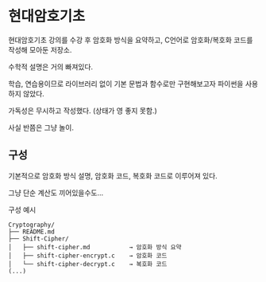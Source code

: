 # 현대암호기초
현대암호기초 강의를 수강 후 암호화 방식을 요약하고, C언어로 암호화/복호화 코드를 작성해 모아둔 저장소.

수학적 설명은 거의 빠져있다.

학습, 연습용이므로 라이브러리 없이 기본 문법과 함수로만 구현해보고자 파이썬을 사용하지 않았다.

가독성은 무시하고 작성했다. (상태가 영 좋지 못함.)

사실 반쯤은 그냥 놀이. 

## 구성
기본적으로 암호화 방식 설명, 암호화 코드, 복호화 코드로 이루어져 있다.

그냥 단순 계산도 끼어있을수도... 

구성 예시
```
Cryptography/
├── README.md
├── Shift-Cipher/
│   ├── shift-cipher.md           → 암호화 방식 요약
│   ├── shift-cipher-encrypt.c    → 암호화 코드
│   └── shift-cipher-decrypt.c    → 복호화 코드
(...)
```
